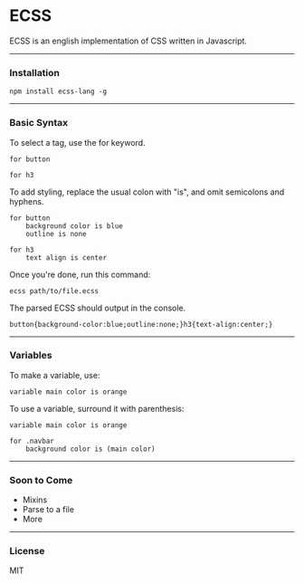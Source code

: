 # ECSS
ECSS is an english implementation of CSS written in Javascript.

---
### Installation

```
npm install ecss-lang -g
```

---
### Basic Syntax
To select a tag, use the for keyword.
```
for button

for h3
```
To add styling, replace the usual colon with "is", and omit semicolons and hyphens.
```
for button
    background color is blue
    outline is none

for h3
    text align is center
```
Once you're done, run this command:
```
ecss path/to/file.ecss
```
The parsed ECSS should output in the console.
```
button{background-color:blue;outline:none;}h3{text-align:center;}
```

---
### Variables

To make a variable, use:
```
variable main color is orange
```

To use a variable, surround it with parenthesis:
```
variable main color is orange

for .navbar
    background color is (main color)
```

---
### Soon to Come
- Mixins
- Parse to a file
- More

---
### License
MIT